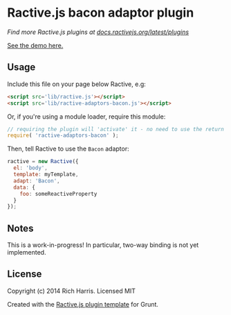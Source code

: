 # Ractive.js bacon adaptor plugin

*Find more Ractive.js plugins at [docs.ractivejs.org/latest/plugins](http://docs.ractivejs.org/latest/plugins)*

[See the demo here.](http://ractivejs.github.io/ractive-adaptors-bacon)

## Usage

Include this file on your page below Ractive, e.g:

```html
<script src='lib/ractive.js'></script>
<script src='lib/ractive-adaptors-bacon.js'></script>
```

Or, if you're using a module loader, require this module:

```js
// requiring the plugin will 'activate' it - no need to use the return value
require( 'ractive-adaptors-bacon' );
```

Then, tell Ractive to use the `Bacon` adaptor:

```js
ractive = new Ractive({
  el: 'body',
  template: myTemplate,
  adapt: 'Bacon',
  data: {
    foo: someReactiveProperty
  }
});
```


## Notes

This is a work-in-progress! In particular, two-way binding is not yet implemented.



## License

Copyright (c) 2014 Rich Harris. Licensed MIT

Created with the [Ractive.js plugin template](https://github.com/ractivejs/plugin-template) for Grunt.
